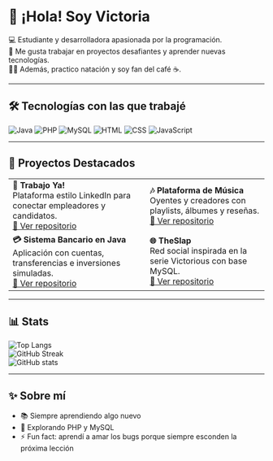 # 👋 ¡Hola! Soy Victoria  

💻 Estudiante y desarrolladora apasionada por la programación.  
🚀 Me gusta trabajar en proyectos desafiantes y aprender nuevas tecnologías.  
🏊‍♀️ Además, practico natación y soy fan del café ☕.  

---

## 🛠️ Tecnologías con las que trabajé

![Java](https://img.shields.io/badge/Java-ED8B00?style=for-the-badge&logo=openjdk&logoColor=white)
![PHP](https://img.shields.io/badge/PHP-777BB4?style=for-the-badge&logo=php&logoColor=white)
![MySQL](https://img.shields.io/badge/MySQL-4479A1?style=for-the-badge&logo=mysql&logoColor=white)
![HTML](https://img.shields.io/badge/HTML5-E34F26?style=for-the-badge&logo=html5&logoColor=white)
![CSS](https://img.shields.io/badge/CSS3-1572B6?style=for-the-badge&logo=css3&logoColor=white)
![JavaScript](https://img.shields.io/badge/JavaScript-F7DF1E?style=for-the-badge&logo=javascript&logoColor=black)

---

## 📌 Proyectos Destacados  

<table>
  <tr>
    <td>
      <b>📝 Trabajo Ya!</b><br>
      Plataforma estilo LinkedIn para conectar empleadores y candidatos.<br>
      <a href="#">🔗 Ver repositorio</a>
    </td>
    <td>
      <b>🎶 Plataforma de Música</b><br>
      Oyentes y creadores con playlists, álbumes y reseñas.<br>
      <a href="#">🔗 Ver repositorio</a>
    </td>
  </tr>
  <tr>
    <td>
      <b>💳 Sistema Bancario en Java</b><br>
      Aplicación con cuentas, transferencias e inversiones simuladas.<br>
      <a href="#">🔗 Ver repositorio</a>
    </td>
    <td>
      <b>🌐 TheSlap</b><br>
      Red social inspirada en la serie Victorious con base MySQL.<br>
      <a href="#">🔗 Ver repositorio</a>
    </td>
  </tr>
</table>

---

## 📊 Stats  

![Top Langs](https://github-readme-stats.vercel.app/api/top-langs/?username=TU_USUARIO&layout=compact&theme=radical)  
![GitHub Streak](https://github-readme-streak-stats.herokuapp.com/?user=TU_USUARIO&theme=radical)  
![GitHub stats](https://github-readme-stats.vercel.app/api?username=TU_USUARIO&show_icons=true&theme=radical)  

---

## ✨ Sobre mí
- 📚 Siempre aprendiendo algo nuevo  
- 🌱 Explorando PHP y MySQL  
- ⚡ Fun fact: aprendí a amar los bugs porque siempre esconden la próxima lección  
